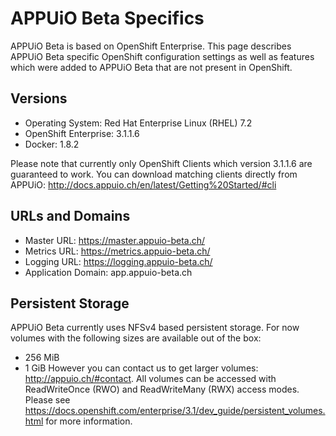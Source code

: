 # APPUiO Beta Specifics

APPUiO Beta is based on OpenShift Enterprise.
This page describes APPUiO Beta specific OpenShift configuration settings as well as features which were added to APPUiO Beta that are not
present in OpenShift.

## Versions
  * Operating System: Red Hat Enterprise Linux (RHEL) 7.2
  * OpenShift Enterprise: 3.1.1.6
  * Docker: 1.8.2

Please note that currently only OpenShift Clients which version 3.1.1.6 are guaranteed to work.
You can download matching clients directly from APPUiO: <http://docs.appuio.ch/en/latest/Getting%20Started/#cli>

## URLs and Domains

  * Master URL: <https://master.appuio-beta.ch/>
  * Metrics URL: <https://metrics.appuio-beta.ch/>
  * Logging URL: <https://logging.appuio-beta.ch/>
  * Application Domain: app.appuio-beta.ch

## Persistent Storage

APPUiO Beta currently uses NFSv4 based persistent storage. For now volumes with the following sizes are available out of the box:
  * 256 MiB
  * 1 GiB
However you can contact us to get larger volumes: <http://appuio.ch/#contact>.
All volumes can be accessed with ReadWriteOnce (RWO) and ReadWriteMany (RWX) access modes. Please see <https://docs.openshift.com/enterprise/3.1/dev_guide/persistent_volumes.html>
for more information.
